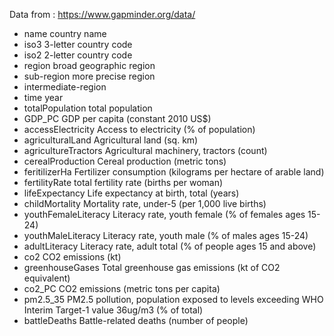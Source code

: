 Data from : 
https://www.gapminder.org/data/

- name country name
- iso3 3-letter country code
- iso2 2-letter country code
- region broad geographic region
- sub-region more precise region
- intermediate-region
- time year
- totalPopulation total population
- GDP_PC GDP per capita (constant 2010 US$)
- accessElectricity Access to electricity (% of population)
- agriculturalLand Agricultural land (sq. km)
- agricultureTractors Agricultural machinery, tractors (count)
- cerealProduction Cereal production (metric tons)
- feritilizerHa Fertilizer consumption (kilograms per hectare of arable land)
- fertilityRate total fertility rate (births per woman)
- lifeExpectancy Life expectancy at birth, total (years)
- childMortality Mortality rate, under-5 (per 1,000 live births)
- youthFemaleLiteracy Literacy rate, youth female (% of females ages 15-24)
- youthMaleLiteracy Literacy rate, youth male (% of males ages 15-24)
- adultLiteracy Literacy rate, adult total (% of people ages 15 and above)
- co2 CO2 emissions (kt)
- greenhouseGases Total greenhouse gas emissions (kt of CO2 equivalent)
- co2_PC CO2 emissions (metric tons per capita)
- pm2.5_35 PM2.5 pollution, population exposed to levels exceeding WHO Interim Target-1 value 36ug/m3 (% of total)
- battleDeaths Battle-related deaths (number of people)